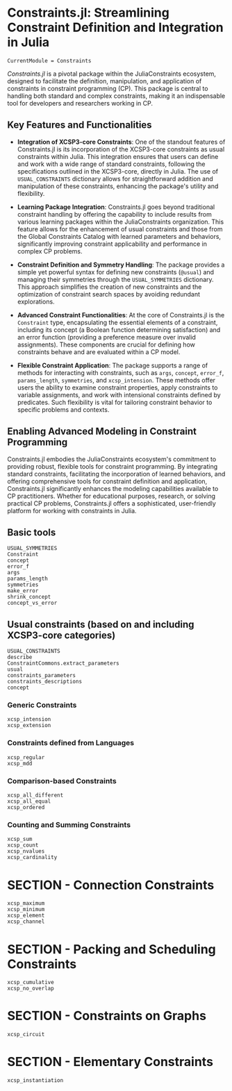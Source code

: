# Constraints.jl: Streamlining Constraint Definition and Integration in Julia

```@meta
CurrentModule = Constraints
```

*Constraints.jl* is a pivotal package within the JuliaConstraints ecosystem, designed to facilitate the definition, manipulation, and application of constraints in constraint programming (CP). This package is central to handling both standard and complex constraints, making it an indispensable tool for developers and researchers working in CP.

## Key Features and Functionalities

- **Integration of XCSP3-core Constraints**: One of the standout features of Constraints.jl is its incorporation of the XCSP3-core constraints as usual constraints within Julia. This integration ensures that users can define and work with a wide range of standard constraints, following the specifications outlined in the XCSP3-core, directly in Julia. The use of `USUAL_CONSTRAINTS` dictionary allows for straightforward addition and manipulation of these constraints, enhancing the package's utility and flexibility.

- **Learning Package Integration**: Constraints.jl goes beyond traditional constraint handling by offering the capability to include results from various learning packages within the JuliaConstraints organization. This feature allows for the enhancement of usual constraints and those from the Global Constraints Catalog with learned parameters and behaviors, significantly improving constraint applicability and performance in complex CP problems.

- **Constraint Definition and Symmetry Handling**: The package provides a simple yet powerful syntax for defining new constraints (`@usual`) and managing their symmetries through the `USUAL_SYMMETRIES` dictionary. This approach simplifies the creation of new constraints and the optimization of constraint search spaces by avoiding redundant explorations.

- **Advanced Constraint Functionalities**: At the core of Constraints.jl is the `Constraint` type, encapsulating the essential elements of a constraint, including its concept (a Boolean function determining satisfaction) and an error function (providing a preference measure over invalid assignments). These components are crucial for defining how constraints behave and are evaluated within a CP model.

- **Flexible Constraint Application**: The package supports a range of methods for interacting with constraints, such as `args`, `concept`, `error_f`, `params_length`, `symmetries`, and `xcsp_intension`. These methods offer users the ability to examine constraint properties, apply constraints to variable assignments, and work with intensional constraints defined by predicates. Such flexibility is vital for tailoring constraint behavior to specific problems and contexts.

## Enabling Advanced Modeling in Constraint Programming

Constraints.jl embodies the JuliaConstraints ecosystem's commitment to providing robust, flexible tools for constraint programming. By integrating standard constraints, facilitating the incorporation of learned behaviors, and offering comprehensive tools for constraint definition and application, Constraints.jl significantly enhances the modeling capabilities available to CP practitioners. Whether for educational purposes, research, or solving practical CP problems, Constraints.jl offers a sophisticated, user-friendly platform for working with constraints in Julia.

## Basic tools

```@docs; canonical=false
USUAL_SYMMETRIES
Constraint
concept
error_f
args
params_length
symmetries
make_error
shrink_concept
concept_vs_error
```

## Usual constraints (based on and including XCSP3-core categories)

```@docs; canonical=false
USUAL_CONSTRAINTS
describe
ConstraintCommons.extract_parameters
usual
constraints_parameters
constraints_descriptions
concept
```

### Generic Constraints

```@docs; canonical=false
xcsp_intension
xcsp_extension
```

### Constraints defined from Languages

```@docs; canonical=false
xcsp_regular
xcsp_mdd
```

### Comparison-based Constraints

```@docs; canonical=false
xcsp_all_different
xcsp_all_equal
xcsp_ordered
```

### Counting and Summing Constraints

```@docs; canonical=false
xcsp_sum
xcsp_count
xcsp_nvalues
xcsp_cardinality
```

# SECTION - Connection Constraints

```@docs; canonical=false
xcsp_maximum
xcsp_minimum
xcsp_element
xcsp_channel
```

# SECTION - Packing and Scheduling Constraints

```@docs; canonical=false
xcsp_cumulative
xcsp_no_overlap
```

# SECTION - Constraints on Graphs

```@docs; canonical=false
xcsp_circuit
```

# SECTION - Elementary Constraints
```@docs; canonical=false
xcsp_instantiation
```

